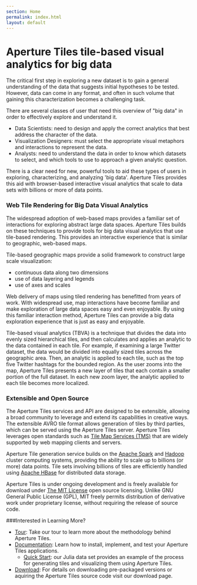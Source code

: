 ```yaml
---
section: Home
permalink: index.html
layout: default
---
```


Aperture Tiles <span class="tagline">tile-based visual analytics for big data</span>
=======================================================

The critical first step in exploring a new dataset is to gain a general understanding of the data that suggests initial hypotheses to be tested.  However, data can come in any format, and often in such volume that gaining this characterization becomes a challenging task.  

There are several classes of user that need this overview of "big data" in order to effectively explore and understand it.

- Data Scientists: need to design and apply the correct analytics that best address the character of the data.
- Visualization Designers: must select the appropriate visual metaphors and interactions to represent the data.
- Analysts: need to understand the data in order to know which datasets to select, and which tools to use to approach a given analytic question.

There is a clear need for new, powerful tools to aid these types of users in exploring, characterizing, and analyzing 'big data'. Aperture Tiles provides this aid with browser-based interactive visual analytics that scale to data sets with billions or more of data points.

### Web Tile Rendering for Big Data Visual Analytics

The widespread adoption of web-based maps provides a familiar set of interactions for exploring abstract large data spaces. Aperture Tiles builds on these techniques to provide tools for big data visual analytics that use tile-based rendering.  This provides an interactive experience that is similar to geographic, web-based maps. 

Tile-based geographic maps provide a solid framework to construct large scale visualization:

- continuous data along two dimensions
- use of data layering and legends
- use of axes and scales

Web delivery of maps using tiled rendering has benefitted from years of work. With widespread use, map interactions have become familiar and make exploration of large data spaces easy and even enjoyable. By using this familiar interaction method, Aperture Tiles can provide a big data exploration experience that is just as easy and enjoyable.

Tile-based visual analytics (TBVA) is a technique that divides the data into evenly sized hierarchical tiles, and then calculates and applies an analytic to the data contained in each tile. For example, if examining a large Twitter dataset, the data would be divided into equally sized tiles across the geographic area.  Then, an analytic is applied to each tile, such as the top five Twitter hashtags for the bounded region. As the user zooms into the map, Aperture Tiles presents a new layer of tiles that each contain a smaller portion of the full dataset.  In each new zoom layer, the analytic applied to each tile becomes more localized.

### Extensible and Open Source

The Aperture Tiles services and API are designed to be extensible, allowing a broad community to leverage and extend its capabilities in creative ways. The extensible AVRO tile format allows generation of tiles by third parties, which can be served using the Aperture Tiles server. Aperture Tiles leverages open standards such as [Tile Map Services (TMS)](http://en.wikipedia.org/wiki/Tile_Map_Service) that are widely supported by web mapping clients and servers.

Aperture Tile generation service builds on the [Apache Spark](http://spark.incubator.apache.org/) and [Hadoop](http://hadoop.apache.org/) cluster computing systems, providing the ability to scale up to billions (or more) data points. Tile sets involving billions of tiles are efficiently handled using [Apache HBase](http://hbase.apache.org/) for distributed data storage.

Aperture Tiles is under ongoing development and is freely available for download under [The MIT License](http://www.opensource.org/licenses/MIT) open source licensing. Unlike GNU General Public License (GPL), MIT freely permits distribution of derivative work under proprietary license, without requiring the release of source code.

###Interested in Learning More?

- [Tour](/tour/overview/): Take our tour to learn more about the methodology behind Aperture Tiles.
- [Documentation](/documentation/quickstart/): Learn how to install, implement, and test your Aperture Tiles applications.
	- [Quick Start](/documentation/quickstart/): our Julia data set provides an example of the process for generating tiles and visualizing them using Aperture Tiles.
- [Download](download/): For details on downloading pre-packaged versions or aquiring the Aperture Tiles source code visit our download page.